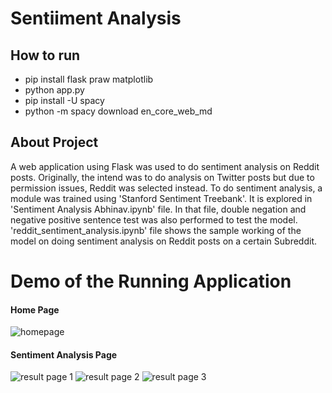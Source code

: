 # Sentiiment Analysis
## How to run
- pip install flask praw matplotlib
- python app.py
- pip install -U spacy
- python -m spacy download en_core_web_md

## About Project
A web application using Flask was used to do sentiment analysis on Reddit posts. Originally, the intend was to do analysis on Twitter posts but due to permission issues, Reddit was selected instead.  To do sentiment analysis, a module was trained using 'Stanford Sentiment Treebank'. It is explored in 'Sentiment Analysis Abhinav.ipynb' file. In that file, double negation and negative positive sentence test was also performed to test the model. 'reddit_sentiment_analysis.ipynb' file shows the sample working of the model on doing sentiment analysis on Reddit posts on a certain Subreddit.

# Demo of the Running Application
#### Home Page
![homepage](https://user-images.githubusercontent.com/28766535/219431802-e1b71180-4054-4334-966e-5caf60100152.png)

#### Sentiment Analysis Page
![result page 1](https://user-images.githubusercontent.com/28766535/219431866-e85e6c4d-2985-42f5-a9ac-0dd48ffc6d55.png)
![result page 2](https://user-images.githubusercontent.com/28766535/219431883-f69beb74-cfe4-4017-9bbf-a47d22c2943f.png)
![result page 3](https://user-images.githubusercontent.com/28766535/219431893-6a5c2180-0d54-434b-9a4d-7dfd61f95135.png)
